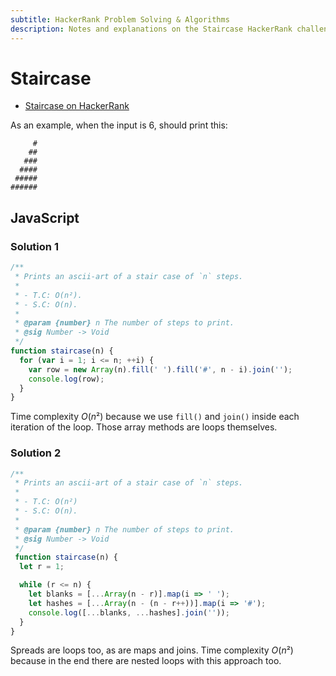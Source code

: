 ```yaml
---
subtitle: HackerRank Problem Solving & Algorithms
description: Notes and explanations on the Staircase HackerRank challenge.
---
```


# Staircase

- [Staircase on HackerRank](https://www.hackerrank.com/challenges/staircase)

As an example, when the input is 6, should print this:

```text
     #
    ##
   ###
  ####
 #####
######
```

## JavaScript

### Solution 1

```javascript
/**
 * Prints an ascii-art of a stair case of `n` steps.
 *
 * - T.C: O(n²).
 * - S.C: O(n).
 *
 * @param {number} n The number of steps to print.
 * @sig Number -> Void
 */
function staircase(n) {
  for (var i = 1; i <= n; ++i) {
    var row = new Array(n).fill(' ').fill('#', n - i).join('');
    console.log(row);
  }
}
```

Time complexity $O(n²)$ because we use `fill()` and `join()` inside each iteration of the loop.
Those array methods are loops themselves.

### Solution 2

```javascript
/**
 * Prints an ascii-art of a stair case of `n` steps.
 *
 * - T.C: O(n²)
 * - S.C: O(n).
 * 
 * @param {number} n The number of steps to print.
 * @sig Number -> Void
 */
 function staircase(n) {
  let r = 1;

  while (r <= n) {
    let blanks = [...Array(n - r)].map(i => ' ');
    let hashes = [...Array(n - (n - r++))].map(i => '#');
    console.log([...blanks, ...hashes].join(''));
  }
}
```

Spreads are loops too, as are maps and joins.
Time complexity $O(n²)$ because in the end there are nested loops with this approach too.
